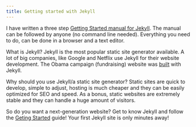 ```yaml
---
title: Getting started with Jekyll
---
```



I have written a three step&nbsp;[Getting Started manual for Jekyll](http://jekyllcodex.org/getting-started/). The manual can be followed by anyone (no command line needed). Everything you need to do, can be done in a browser and a text editor.

What is Jekyll? Jekyll is the most popular static site generator available. A lot of big companies, like Google and Netflix use Jekyll for their website development. The Obama campaign (fundraising) website was&nbsp;[built](http://kylerush.net/blog/meet-the-obama-campaigns-250-million-fundraising-platform/) with Jekyll.

Why should you use Jekyll/a static site generator? Static sites are quick to develop, simple to adjust, hosting is much cheaper and they can be easily optimized for SEO and speed. As a bonus, static websites are extremely stable and they can handle a huge amount of visitors.

So do you want a next-generation website? Get to know Jekyll and follow the&nbsp;[Geting Started](http://jekyllcodex.org/getting-started/)&nbsp;guide! Your first Jekyll site is only minutes away!